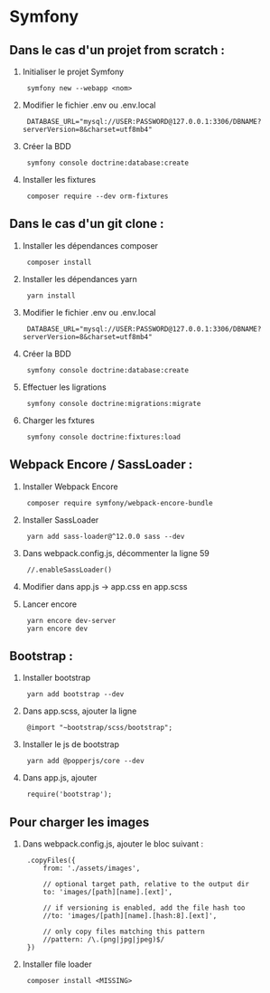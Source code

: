 # Symfony

## Dans le cas d'un projet from scratch :
1. Initialiser le projet Symfony

        symfony new --webapp <nom>

2. Modifier le fichier .env ou .env.local

        DATABASE_URL="mysql://USER:PASSWORD@127.0.0.1:3306/DBNAME?serverVersion=8&charset=utf8mb4"

3. Créer la BDD

        symfony console doctrine:database:create

4. Installer les fixtures

        composer require --dev orm-fixtures

## Dans le cas d'un git clone :
1. Installer les dépendances composer

        composer install

2. Installer les dépendances yarn

        yarn install

3. Modifier le fichier .env ou .env.local

        DATABASE_URL="mysql://USER:PASSWORD@127.0.0.1:3306/DBNAME?serverVersion=8&charset=utf8mb4"

4. Créer la BDD

        symfony console doctrine:database:create

5. Effectuer les ligrations

        symfony console doctrine:migrations:migrate

6. Charger les fxtures

        symfony console doctrine:fixtures:load

## Webpack Encore / SassLoader :
1. Installer Webpack Encore

        composer require symfony/webpack-encore-bundle

2. Installer SassLoader

        yarn add sass-loader@^12.0.0 sass --dev

3. Dans webpack.config.js, décommenter la ligne 59

        //.enableSassLoader()

5. Modifier dans app.js -> app.css en app.scss
6. Lancer encore

        yarn encore dev-server
        yarn encore dev

## Bootstrap :
1. Installer bootstrap

        yarn add bootstrap --dev

2. Dans app.scss, ajouter la ligne

        @import "~bootstrap/scss/bootstrap";

7. Installer le js de bootstrap

        yarn add @popperjs/core --dev

8. Dans app.js, ajouter

        require('bootstrap');

## Pour charger les images
1. Dans webpack.config.js, ajouter le bloc suivant :

        .copyFiles({
            from: './assets/images',

            // optional target path, relative to the output dir
            to: 'images/[path][name].[ext]',

            // if versioning is enabled, add the file hash too
            //to: 'images/[path][name].[hash:8].[ext]',

            // only copy files matching this pattern
            //pattern: /\.(png|jpg|jpeg)$/
        })

2. Installer file loader

        composer install <MISSING>


